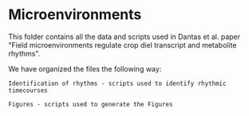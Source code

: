 # Microenvironments

This folder contains all the data and scripts used in Dantas et al. paper "Field microenvironments regulate crop diel transcript and metabolite rhythms".

We have organized the files the following way:

    Identification of rhythms - scripts used to identify rhythmic timecourses

    Figures - scripts used to generate the Figures

